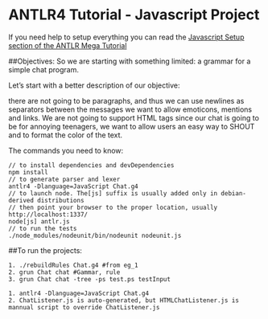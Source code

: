 # ANTLR4 Tutorial - Javascript Project

If you need help to setup everything you can read the [Javascript Setup section of the ANTLR Mega Tutorial](https://tomassetti.me/antlr-mega-tutorial/#javascript-setup)

##Objectives:
So we are starting with something limited: a grammar for a simple chat program.

Let’s start with a better description of our objective:

there are not going to be paragraphs, and thus we can use newlines as separators between the messages
we want to allow emoticons, mentions and links. We are not going to support HTML tags
since our chat is going to be for annoying teenagers, we want to allow users an easy way to SHOUT and to format the color of the text.

The commands you need to know:
```
// to install dependencies and devDependencies
npm install 
// to generate parser and lexer
antlr4 -Dlanguage=JavaScript Chat.g4 
// to launch node. The[js] suffix is usually added only in debian-derived distributions
// then point your browser to the proper location, usually http://localhost:1337/
node[js] antlr.js 
// to run the tests
./node_modules/nodeunit/bin/nodeunit nodeunit.js
```
##To run the projects:
```
1. ./rebuildRules Chat.g4 #from eg_1
2. grun Chat chat #Gammar, rule
3. grun Chat chat -tree -ps test.ps testInput

1. antlr4 -Dlanguage=JavaScript Chat.g4 
2. ChatListener.js is auto-generated, but HTMLChatListener.js is mannual script to override ChatListener.js
```